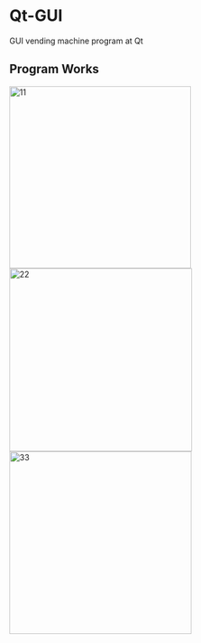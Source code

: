 # Qt-GUI
GUI vending machine program at Qt

## Program Works
<img width="322" alt="11" src="https://user-images.githubusercontent.com/40741363/90174737-6c258600-dde1-11ea-8a31-cdf52767f1b0.PNG">
<img width="324" alt="22" src="https://user-images.githubusercontent.com/40741363/90174742-6e87e000-dde1-11ea-8846-f4b6e6dd9d6a.PNG">
<img width="323" alt="33" src="https://user-images.githubusercontent.com/40741363/90175565-93308780-dde2-11ea-8c4c-2d2bf92fce85.PNG">

